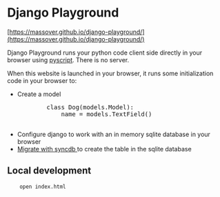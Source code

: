 # Django Playground

[https://massover.github.io/django-playground/](https://massover.github.io/django-playground/)

<p>Django Playground runs your python code client side directly in your browser using <a href="https://pyscript.net/">pyscript</a>. There is no server.</p>

<p>When this website is launched in your browser, it runs some initialization code in your browser to:</p>

<ul>
    <li>Create a model
        <pre>
        class Dog(models.Model):
            name = models.TextField()
        </pre>
    </li>
    <li>Configure django to work with an in memory sqlite database in your browser</li>
    <li>
        <a href="https://docs.djangoproject.com/en/4.1/ref/django-admin/#cmdoption-migrate-run-syncdb">
            Migrate with syncdb
        </a>
        to create the table in the sqlite database
    </li>
</ul>

## Local development

```bash
    open index.html
```
